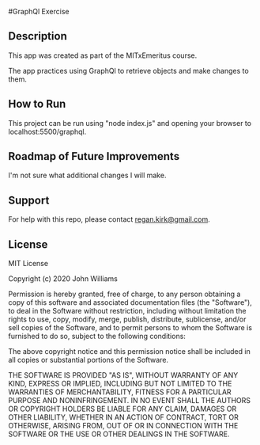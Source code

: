#GraphQl Exercise

<h2>Description</h2>

This app was created as part of the MITxEmeritus course.

The app practices using GraphQl to retrieve objects and make changes to them. 

<h2>How to Run</h2>

This project can be run using "node index.js" and opening your browser to localhost:5500/graphql.

<h2>Roadmap of Future Improvements</h2>

I'm not sure what additional changes I will make.

<h2>Support</h2>

For help with this repo, please contact regan.kirk@gmail.com.

<h2>License</h2>

MIT License

Copyright (c) 2020 John Williams

Permission is hereby granted, free of charge, to any person obtaining a copy
of this software and associated documentation files (the "Software"), to deal
in the Software without restriction, including without limitation the rights
to use, copy, modify, merge, publish, distribute, sublicense, and/or sell
copies of the Software, and to permit persons to whom the Software is
furnished to do so, subject to the following conditions:

The above copyright notice and this permission notice shall be included in all
copies or substantial portions of the Software.

THE SOFTWARE IS PROVIDED "AS IS", WITHOUT WARRANTY OF ANY KIND, EXPRESS OR
IMPLIED, INCLUDING BUT NOT LIMITED TO THE WARRANTIES OF MERCHANTABILITY,
FITNESS FOR A PARTICULAR PURPOSE AND NONINFRINGEMENT. IN NO EVENT SHALL THE
AUTHORS OR COPYRIGHT HOLDERS BE LIABLE FOR ANY CLAIM, DAMAGES OR OTHER
LIABILITY, WHETHER IN AN ACTION OF CONTRACT, TORT OR OTHERWISE, ARISING FROM,
OUT OF OR IN CONNECTION WITH THE SOFTWARE OR THE USE OR OTHER DEALINGS IN THE
SOFTWARE.
